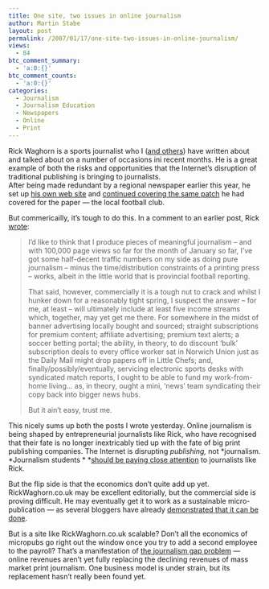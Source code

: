 ```yaml
---
title: One site, two issues in online journalism
author: Martin Stabe
layout: post
permalink: /2007/01/17/one-site-two-issues-in-online-journalism/
views:
  - 84
btc_comment_summary:
  - 'a:0:{}'
btc_comment_counts:
  - 'a:0:{}'
categories:
  - Journalism
  - Journalism Education
  - Newspapers
  - Online
  - Print
---
```

Rick Waghorn is a sports journalist who I ([and others][1]) have written about and talked about on a number of occasions ini recent months. He is a great example of both the risks and opportunities that the Internet&#8217;s disruption of traditional publishing is bringing to journalists.  
After being made redundant by a regional newspaper earlier this year, he set up [his own web site][2] and [continued covering the same patch][3] he had covered for the paper — the local football club.

But commericailly, it&#8217;s tough to do this. In a comment to an earlier post, Rick [wrote][4]:

> I’d like to think that I produce pieces of meaningful journalism &#8211; and with 100,000 page views so far for the month of January so far, I’ve got some half-decent traffic numbers on my side as doing pure journalism &#8211; minus the time/distribution constraints of a printing press &#8211; works, albeit in the little world that is provincial football reporting.
> 
> That said, however, commercially it is a tough nut to crack and whilst I hunker down for a reasonably tight spring, I suspect the answer &#8211; for me, at least &#8211; will ultimately include at least five income streams which, together, may yet get me there. For somewhere in the midst of banner advertising locally bought and sourced; straight subscriptions for premium content; affiliate advertising; premium text alerts; a soccer betting portal; the ability, in theory, to do discount ‘bulk’ subscription deals to every office worker sat in Norwich Union just as the Daily Mail might drop papers off in Little Chefs; and, finally/possibly/eventually, servicing electronic sports desks with syndicated match reports, I ought to be able to fund my work-from-home living… as, in theory, ought a mini, ‘news’ team syndicating their copy back into bigger news hubs.
> 
> But it ain’t easy, trust me.

This nicely sums up both the posts I wrote yesterday. Online journalism is being shaped by entrepreneurial journalists like Rick, who have recognised that their fate is no longer inextricably tied up with the fate of big print publishing companies. The Internet is disrupting *publishing,* not *journalism. *Journalism students * *[should be paying close attention][5] to journalists like Rick.

But the flip side is that the economics don&#8217;t quite add up yet. RickWaghorn.co.uk may be excellent editorially, but the commercial side is proving difficult. He may eventually get it to work as a sustainable micro-publication — as several bloggers have already [demonstrated that it can be done][6].

But is a site like RickWaghorn.co.uk scalable? Don&#8217;t all the economics of micropubs go right out the window once you try to add a second employee to the payroll? That&#8217;s a manifestation of [the journalism gap problem][7] — online revenues aren&#8217;t yet fully replacing the declining revenues of mass market print journalism. One business model is under strain, but its replacement hasn&#8217;t really been found yet.

 [1]: http://blogs.telegraph.co.uk/technology/shanerichmond/oct06/rickwaghorn.htm
 [2]: http://www.rickwaghorn.co.uk/index.asp
 [3]: http://www.pressgazette.co.uk/article/280906/reporter_uses_redundancy_cheque_to_set_up_sports_site
 [4]: http://www.martinstabe.com/blog/2007/01/16/news-is-what-matters-not-newspapers/#12581
 [5]: http://www.martinstabe.com/blog/2007/01/16/note-to-journalism-schools-give-us-new-heroes/
 [6]: http://www.pressgazette.co.uk/blog/2006/10/12/journalists-micropubs-vs-big-publishing/
 [7]: http://www.martinstabe.com/blog/2007/01/16/news-is-what-matters-not-newspapers/